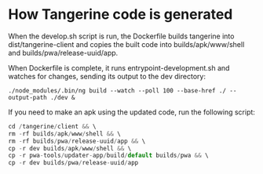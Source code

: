 # How Tangerine code is generated

When the develop.sh script is run, the Dockerfile builds tangerine into dist/tangerine-client and copies the built code into builds/apk/www/shell and builds/pwa/release-uuid/app. 

When Dockerfile is complete, it runs entrypoint-development.sh and watches for changes, sending its output to the dev directory:

```
./node_modules/.bin/ng build --watch --poll 100 --base-href ./ --output-path ./dev &
```

If you need to make an apk using the updated code, run the following script:

```javascript
cd /tangerine/client && \
rm -rf builds/apk/www/shell && \
rm -rf builds/pwa/release-uuid/app && \
cp -r dev builds/apk/www/shell && \
cp -r pwa-tools/updater-app/build/default builds/pwa && \
cp -r dev builds/pwa/release-uuid/app
```

